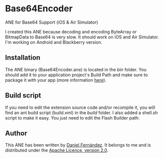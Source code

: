 Base64Encoder
=============

ANE for Base64 Support (iOS &amp; Air Simulator)

I created this ANE because decoding and encoding ByteArray or BitmapData to Base64 is very slow. It should work on iOS and Air Simulator. I'm working on Android and Blackberry version.


Installation
---------

The ANE binary (Base64Encoder.ane) is located in the *bin* folder. You should add it to your application project's Build Path and make sure to package it with your app (more information [here](http://help.adobe.com/en_US/air/build/WS597e5dadb9cc1e0253f7d2fc1311b491071-8000.html)).


Build script
---------

If you need to edit the extension source code and/or recompile it, you will find an ant build script (build.xml) in the *build* folder. I also added a shell.sh script to make it easy. You just need to edit the Flash Builder path:


Author
------

This ANE has been written by [Daniel Fernández](http://tangamampilia.net). It belongs to me and is distributed under the [Apache Licence, version 2.0](http://www.apache.org/licenses/LICENSE-2.0).
